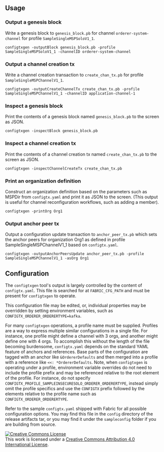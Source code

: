 ## Usage

### Output a genesis block

Write a genesis block to `genesis_block.pb` for channel `orderer-system-channel`
for profile `SampleSingleMSPSoloV1_1`.

```
configtxgen -outputBlock genesis_block.pb -profile SampleSingleMSPSoloV1_1 -channelID orderer-system-channel
```

### Output a channel creation tx

Write a channel creation transaction to `create_chan_tx.pb` for profile
`SampleSingleMSPChannelV1_1`.

```
configtxgen -outputCreateChannelTx create_chan_tx.pb -profile SampleSingleMSPChannelV1_1 -channelID application-channel-1
```

### Inspect a genesis block

Print the contents of a genesis block named `genesis_block.pb` to the screen as
JSON.

```
configtxgen -inspectBlock genesis_block.pb
```

### Inspect a channel creation tx

Print the contents of a channel creation tx named `create_chan_tx.pb` to the
screen as JSON.

```
configtxgen -inspectChannelCreateTx create_chan_tx.pb
```

### Print an organization definition

Construct an organization definition based on the parameters such as MSPDir
from `configtx.yaml` and print it as JSON to the screen. (This output is useful
for channel reconfiguration workflows, such as adding a member).

```
configtxgen -printOrg Org1
```

### Output anchor peer tx

Output a configuration update transaction to `anchor_peer_tx.pb` which sets the
anchor peers for organization Org1 as defined in profile
SampleSingleMSPChannelV1_1 based on `configtx.yaml`.

```
configtxgen -outputAnchorPeersUpdate anchor_peer_tx.pb -profile SampleSingleMSPChannelV1_1 -asOrg Org1
```

## Configuration

The `configtxgen` tool's output is largely controlled by the content of
`configtx.yaml`.  This file is searched for at `FABRIC_CFG_PATH` and must be
present for `configtxgen` to operate.

This configuration file may be edited, or, individual properties may be
overridden by setting environment variables, such as
`CONFIGTX_ORDERER_ORDERERTYPE=kafka`.

For many `configtxgen` operations, a profile name must be supplied.  Profiles
are a way to express multiple similar configurations in a single file.  For
instance, one profile might define a channel with 3 orgs, and another might
define one with 4 orgs.  To accomplish this without the length of the file
becoming burdensome, `configtx.yaml` depends on the standard YAML feature of
anchors and references.  Base parts of the configuration are tagged with an
anchor like `&OrdererDefaults` and then merged into a profile with a reference
like `<<: *OrdererDefaults`.  Note, when `configtxgen` is operating under a
profile, environment variable overrides do not need to include the profile
prefix and may be referenced relative to the root element of the profile.  For
instance, do not specify
`CONFIGTX_PROFILE_SAMPLEINSECURESOLO_ORDERER_ORDERERTYPE`,
instead simply omit the profile specifics and use the `CONFIGTX` prefix
followed by the elements relative to the profile name such as
`CONFIGTX_ORDERER_ORDERERTYPE`.

Refer to the sample `configtx.yaml` shipped with Fabric for all possible
configuration options.  You may find this file in the `config` directory of
the release artifacts tar, or you may find it under the `sampleconfig` folder
if you are building from source.


<a rel="license" href="http://creativecommons.org/licenses/by/4.0/"><img alt="Creative Commons License" style="border-width:0" src="https://i.creativecommons.org/l/by/4.0/88x31.png" /></a><br />This work is licensed under a <a rel="license" href="http://creativecommons.org/licenses/by/4.0/">Creative Commons Attribution 4.0 International License</a>.
